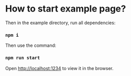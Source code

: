 # How to start example page?

Then in the example directory, run all dependencies:

### `npm i`

Then use the command:

### `npm run start`

Open [http://localhost:1234](http://localhost:1234) to view it in the browser.